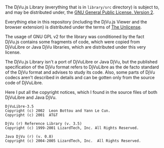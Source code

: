 The DjVu.js Library (everything that is in `library/src` directory) is subject
to, and may be distributed under,
the [GNU General Public License, Version 2](GNU_GPL_v2).

Everything else in this repository (including the DjVu.js Viewer and the browser
extension) is distributed under the terms of [The Unlicense](UNLICENSE).

The usage of GNU GPL v2 for the library was conditioned by the fact DjVu.js
contains some fragments of code, which were copied from DjVuLibre or Java DjVu
libraries, which are distributed under this very license.

The DjVu.js Library isn't a port of DjVuLibre or Java DjVu, but the published
specification of the DjVu format refers to DjVuLibre as the de facto standard of
the DjVu format and advises to study its code. Also, some parts of DjVu codecs
aren't described in details and can be gotten only from the source code of
DjVuLibre.

Here I put all the copyright notices, which I found in the source files of both
DjVuLibre and Java DjVu.

```
DjVuLibre-3.5
Copyright (c) 2002  Leon Bottou and Yann Le Cun.
Copyright (c) 2001  AT&T

DjVu (r) Reference Library (v. 3.5)
Copyright (c) 1999-2001 LizardTech, Inc. All Rights Reserved.

Java DjVu (r) (v. 0.8)
Copyright (c) 2004-2005 LizardTech, Inc.  All Rights Reserved.
```